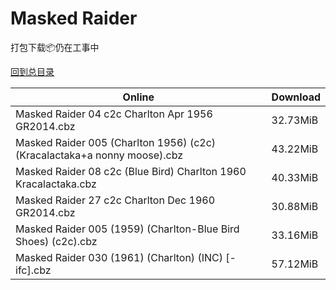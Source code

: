 # Masked Raider

打包下载📦仍在工事中

[回到总目录](/Catalogs.md)







Online | Download
--- | ---
Masked Raider 04 c2c Charlton Apr 1956 GR2014.cbz | 32.73MiB
Masked Raider 005 (Charlton 1956) (c2c) (Kracalactaka+a nonny moose).cbz | 43.22MiB
Masked Raider 08 c2c (Blue Bird) Charlton 1960 Kracalactaka.cbz | 40.33MiB
Masked Raider 27 c2c Charlton Dec 1960 GR2014.cbz | 30.88MiB
Masked Raider 005 (1959) (Charlton-Blue Bird Shoes) (c2c).cbz | 33.16MiB
Masked Raider 030 (1961) (Charlton) (INC) [-ifc].cbz | 57.12MiB